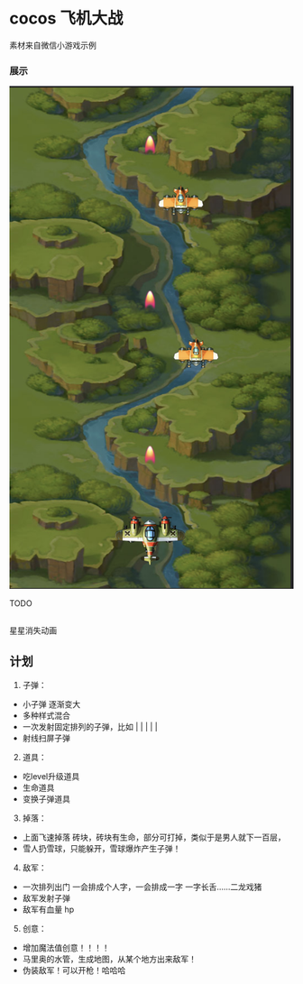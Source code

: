 # cocos 飞机大战

素材来自微信小游戏示例

### 展示

![](./img/preview.png)


TODO


## 
星星消失动画


## 计划


1. 子弹：
 - 小子弹 逐渐变大
 - 多种样式混合
 - 一次发射固定排列的子弹，比如 
     | |
    | | | 
 - 射线扫屏子弹
2. 道具：
 - 吃level升级道具
 - 生命道具
 - 变换子弹道具

3. 掉落：
 - 上面飞速掉落 砖块，砖块有生命，部分可打掉，类似于是男人就下一百层，
 - 雪人扔雪球，只能躲开，雪球爆炸产生子弹！

4. 敌军：
 - 一次排列出门 一会排成个人字，一会排成一字 一字长舌……二龙戏猪
 - 敌军发射子弹
 - 敌军有血量 hp

5. 创意：
 - 增加魔法值创意！！！！
 - 马里奥的水管，生成地图，从某个地方出来敌军！
 - 伪装敌军！可以开枪！哈哈哈
